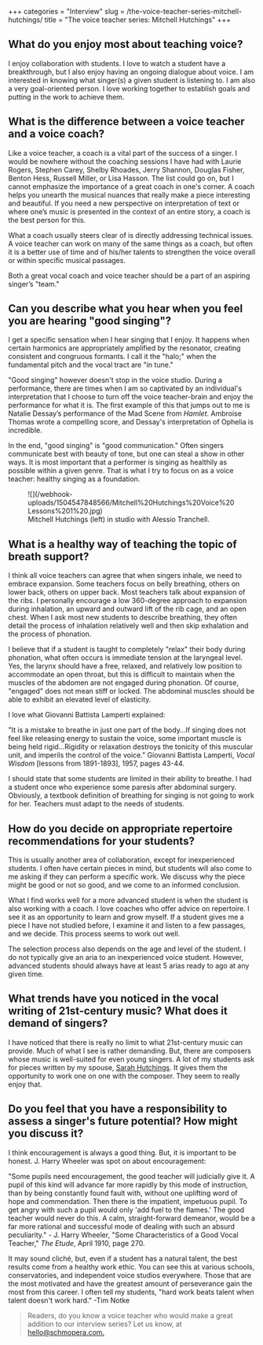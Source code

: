 +++
categories = "Interview"
slug = /the-voice-teacher-series-mitchell-hutchings/
title = "The voice teacher series: Mitchell Hutchings"
+++

## What do you enjoy most about teaching voice?

I enjoy collaboration with students. I love to watch a student have a breakthrough, but I also enjoy having an ongoing dialogue about voice. I am interested in knowing what singer(s) a given student is listening to. I am also a very goal-oriented person. I love working together to establish goals and putting in the work to achieve them.

## What is the difference between a voice teacher and a voice coach?

Like a voice teacher, a coach is a vital part of the success of a singer. I would be nowhere without the coaching sessions I have had with Laurie Rogers, Stephen Carey, Shelby Rhoades, Jerry Shannon, Douglas Fisher, Benton Hess, Russell Miller, or Lisa Hasson. The list could go on, but I cannot emphasize the importance of a great coach in one's corner. A coach helps you unearth the musical nuances that really make a piece interesting and beautiful. If you need a new perspective on interpretation of text or where one’s music is presented in the context of an entire story, a coach is the best person for this.

What a coach usually steers clear of is directly addressing technical issues. A voice teacher can work on many of the same things as a coach, but often it is a better use of time and of his/her talents to strengthen the voice overall or within specific musical passages.

Both a great vocal coach and voice teacher should be a part of an aspiring singer’s "team."
 
## Can you describe what you hear when you feel you are hearing "good singing"?

I get a specific sensation when I hear singing that I enjoy. It happens when certain harmonics are appropriately amplified by the resonator, creating consistent and congruous formants. I call it the "halo;" when the fundamental pitch and the vocal tract are "in tune."

"Good singing" however doesn't stop in the voice studio. During a performance, there are times when I am so captivated by an individual's interpretation that I choose to turn off the voice teacher-brain and enjoy the performance for what it is. The first example of this that jumps out to me is Natalie Dessay’s performance of the Mad Scene from *Hamlet*. Ambroise Thomas wrote a compelling score, and Dessay's interpretation of Ophelia is incredible.

In the end, "good singing" is "good communication." Often singers communicate best with beauty of tone, but one can steal a show in other ways. It is most important that a performer is singing as healthily as possible within a given genre. That is what I try to focus on as a voice teacher: healthy singing as a foundation.

<figure data-type="image">
![](/webhook-uploads/1504547848566/Mitchell%20Hutchings%20Voice%20Lessons%201%20.jpg)
<figcaption>Mitchell Hutchings (left) in studio with Alessio Tranchell.</figcaption>
</figure>
 
## What is a healthy way of teaching the topic of breath support?

I think all voice teachers can agree that when singers inhale, we need to embrace expansion. Some teachers focus on belly breathing, others on lower back, others on upper back. Most teachers talk about expansion of the ribs. I personally encourage a low 360-degree approach to expansion during inhalation, an upward and outward lift of the rib cage, and an open chest. When I ask most new students to describe breathing, they often detail the process of inhalation relatively well and then skip exhalation and the process of phonation.

I believe that if a student is taught to completely "relax" their body during phonation, what often occurs is immediate tension at the laryngeal level. Yes, the larynx should have a free, relaxed, and relatively low position to accommodate an open throat, but this is difficult to maintain when the muscles of the abdomen are not engaged during phonation. Of course, "engaged" does not mean stiff or locked. The abdominal muscles should be able to exhibit an elevated level of elasticity. 

I love what Giovanni Battista Lamperti explained:

"It is a mistake to breathe in just one part of the body…If singing does not feel like releasing energy to sustain the voice, some important muscle is being held rigid…Rigidity or relaxation destroys the tonicity of this muscular unit, and imperils the control of the voice." Giovanni Battista Lamperti, *Vocal Wisdom* [lessons from 1891-1893], 1957, pages 43-44.

I should state that some students are limited in their ability to breathe. I had a student once who experience some paresis after abdominal surgery. Obviously, a textbook definition of breathing for singing is not going to work for her. Teachers must adapt to the needs of students.
 
## How do you decide on appropriate repertoire recommendations for your students?

This is usually another area of collaboration, except for inexperienced students. I often have certain pieces in mind, but students will also come to me asking if they can perform a specific work. We discuss why the piece might be good or not so good, and we come to an informed conclusion.

What I find works well for a more advanced student is when the student is also working with a coach. I love coaches who offer advice on repertoire. I see it as an opportunity to learn and grow myself. If a student gives me a piece I have not studied before, I examine it and listen to a few passages, and we decide. This process seems to work out well.
                
The selection process also depends on the age and level of the student. I do not typically give an aria to an inexperienced voice student. However, advanced students should always have at least 5 arias ready to ago at any given time.

## What trends have you noticed in the vocal writing of 21st-century music? What does it demand of singers?

I have noticed that there is really no limit to what 21st-century music can provide. Much of what I see is rather demanding. But, there are composers whose music is well-suited for even young singers. A lot of my students ask for pieces written by my spouse, [Sarah Hutchings](http://www.sdhutchings.com/). It gives them the opportunity to work one on one with the composer. They seem to really enjoy that.

## Do you feel that you have a responsibility to assess a singer's future potential? How might you discuss it?

I think encouragement is always a good thing. But, it is important to be honest. J. Harry Wheeler was spot on about encouragement:

"Some pupils need encouragement, the good teacher will judicially give it. A pupil of this kind will advance far more rapidly by this mode of instruction, than by being constantly found fault with, without one uplifting word of hope and commendation. Then there is the impatient, impetuous pupil. To get angry with such a pupil would only 'add fuel to the flames.' The good teacher would never do this. A calm, straight-forward demeanor, would be a far more rational and successful mode of dealing with such an absurd peculiarity." - J. Harry Wheeler, "Some Characteristics of a Good Vocal Teacher," *The Etude*, April 1910, page 270.

It may sound cliché, but, even if a student has a natural talent, the best results come from a healthy work ethic. You can see this at various schools, conservatories, and independent voice studios everywhere. Those that are the most motivated and have the greatest amount of perseverance gain the most from this career. I often tell my students, "hard work beats talent when talent doesn't work hard." -Tim Notke

>Readers, do you know a voice teacher who would make a great addition to our interview series? Let us know, at [hello@schmopera.com.](mailto:hello@schmopera.com)
